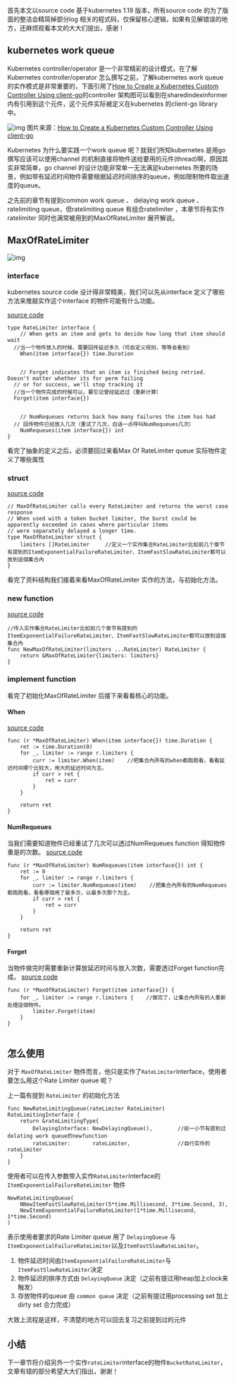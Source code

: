 首先本文以source code 基于kubernetes 1.19 版本，所有source code 的为了版面的整洁会精简掉部分log 相关的程式码，仅保留核心逻辑，如果有见解错误的地方，还麻烦观看本文的大大们提出，感谢！

## kubernetes work queue

Kubernetes controller/operator 是一个非常精彩的设计模式，在了解Kubernetes controller/operator 怎么撰写之前，了解kubernetes work queue的实作模式是非常重要的，下面引用了[How to Create a Kubernetes Custom Controller Using client-go](https://itnext.io/how-to-create-a-kubernetes-custom-controller-using-client-go-f36a7a7536cc)的controller 架构图可以看到在sharedindexinformer 内有引用到这个元件，这个元件实际被定义在kubernetes 的client-go library 中。

![img](assets/1*iI8uFsPRBY5m_g_WW4huMQ.png)
图片来源：[How to Create a Kubernetes Custom Controller Using client-go](https://itnext.io/how-to-create-a-kubernetes-custom-controller-using-client-go-f36a7a7536cc)

Kubernetes 为什么要实践一个work queue 呢？就我们所知kubernetes 是用go 撰写应该可以使用channel 的机制直接将物件送给要用的元件(thread)啊，原因其实非常简单，go channel 的设计功能非常单一无法满足kubernetes 所要的场景，例如带有延迟时间物件需要根据延迟时间排序的queue，例如限制物件取出速度的queue。

之先前的章节有提到common work queue 、 delaying work queue 、 ratelimiting queue，但ratelimiting queue 有组合ratelimiter ，本章节将有实作ratelimiter 同时也满常被用到的MaxOfRateLimiter 展开解说。

## MaxOfRateLimiter

![img](assets/eGTmOxg-20221022211722305.jpg)

### interface

kubernetes source code 设计得非常精美，我们可以先从interface 定义了哪些方法来推敲实作这个interface 的物件可能有什么功能。

[source code](https://github.com/kubernetes/client-go/blob/master/util/workqueue/default_rate_limiters.go)

```
type RateLimiter interface {
	// When gets an item and gets to decide how long that item should wait
  //当一个物件放入的时候，需要回传延迟多久（可自定义规则，等等会看到）
	When(item interface{}) time.Duration
    
    
	// Forget indicates that an item is finished being retried.  Doesn't matter whether its for perm failing	    
  // or for success, we'll stop tracking it
  //当一个物件完成的时候可以，要忘记曾经延迟过（重新计算）
  Forget(item interface{})
    
    
	// NumRequeues returns back how many failures the item has had
  // 回传物件已经放入几次（重试了几次，白话一点呼叫NumRequeues几次）
	NumRequeues(item interface{}) int
}

```



看完了抽象的定义之后，必须要回过来看Max Of RateLimiter queue 实际物件定义了哪些属性

### struct

[source code](https://github.com/kubernetes/client-go/blob/master/util/workqueue/default_rate_limiters.go)

```
// MaxOfRateLimiter calls every RateLimiter and returns the worst case response
// When used with a token bucket limiter, the burst could be apparently exceeded in cases where particular items
// were separately delayed a longer time.
type MaxOfRateLimiter struct {
	limiters []RateLimiter     //定义一个实作集合RateLimiter比如前几个章节有提到的ItemExponentialFailureRateLimiter、ItemFastSlowRateLimiter都可以放到這個集合內
}

```



看完了资料结构我们接着来看MaxOfRateLimiter 实作的方法，与初始化方法。

### new function

[source code](https://github.com/kubernetes/client-go/blob/master/util/workqueue/rate_limiting_queue.go)

```
//传入实作集合RateLimiter比如前几个章节有提到的 ItemExponentialFailureRateLimiter、ItemFastSlowRateLimiter都可以放到這個集合內
func NewMaxOfRateLimiter(limiters ...RateLimiter) RateLimiter {
	return &MaxOfRateLimiter{limiters: limiters}    
}

```



### implement function

看完了初始化MaxOfRateLimiter 后接下来看看核心的功能。

#### When

[source code](https://github.com/kubernetes/client-go/blob/master/util/workqueue/rate_limiting_queue.go)

```
func (r *MaxOfRateLimiter) When(item interface{}) time.Duration {
	ret := time.Duration(0)
	for _, limiter := range r.limiters {
		curr := limiter.When(item)    //把集合內所有的when都跑跑看，看看延迟时间哪个比较大，用大的延迟时间为主。
		if curr > ret {
			ret = curr
		}
	}

	return ret
}

```



#### NumRequeues

当我们需要知道物件已经重试了几次可以透过NumRequeues function 得知物件重是的次数。
[source code](https://github.com/kubernetes/client-go/blob/master/util/workqueue/rate_limiting_queue.go)

```
func (r *MaxOfRateLimiter) NumRequeues(item interface{}) int {
	ret := 0
	for _, limiter := range r.limiters {
		curr := limiter.NumRequeues(item)    //把集合內所有的NumRequeues都跑跑看，看看哪個用了最多次，以最多次那个为主。 
		if curr > ret {
			ret = curr
		}
	}

	return ret
}

```



#### Forget

当物件做完时需要重新计算放延迟时间与放入次数，需要透过Forget function完成。
[source code](https://github.com/kubernetes/client-go/blob/master/util/workqueue/rate_limiting_queue.go)

```
func (r *MaxOfRateLimiter) Forget(item interface{}) {
	for _, limiter := range r.limiters {    //做完了，让集合內所有的人重新处理這個物件。
		limiter.Forget(item)
	}
}


```



## 怎么使用

对于 `MaxOfRateLimiter` 物件而言，他只是实作了`RateLimiter`interface，使用者要怎么用这个Rate Limiter queue 呢？

上一篇有提到 `RateLimiter` 的初始化方法

```
func NewRateLimitingQueue(rateLimiter RateLimiter) RateLimitingInterface {
	return &rateLimitingType{
		DelayingInterface: NewDelayingQueue(),        //前一小节有提到过delating work queue的newfunction
		rateLimiter:       rateLimiter,               //自行实作的rateLimiter
	}
}

```



使用者可以在传入参数带入实作`RateLimiter`interface的 `ItemExponentialFailureRateLimiter` 物件

```
NewRateLimitingQueue(
    NNewItemFastSlowRateLimiter(5*time.Millisecond, 3*time.Second, 3),
    NewItemExponentialFailureRateLimiter(1*time.Millisecond, 1*time.Second)
)

```



表示使用者要求的Rate Limiter queue 用了 `DelayingQueue` 与 `ItemExponentialFailureRateLimiter`以及`ItemFastSlowRateLimiter`。

1. 物件延迟时间由`ItemExponentialFailureRateLimiter`与`ItemFastSlowRateLimiter`决定
2. 物件延迟的排序方式由 `DelayingQueue` 决定（之前有提过用heap加上clock来触发）
3. 存放物件的queue 由 `common queue` 决定（之前有提过用processing set 加上dirty set 合力完成）

大致上流程是这样，不清楚的地方可以回去复习之前提到过的元件

## 小结

下一章节将介绍另外一个实作`rateLimiter`interface的物件`BucketRateLimiter`，文章有错的部分希望大大们指出，谢谢！
